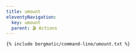 ```yaml
---
title: umount
eleventyNavigation:
  key: umount
  parent: 🎬 Actions
---
```


```
{% include borgmatic/command-line/umount.txt %}
```
